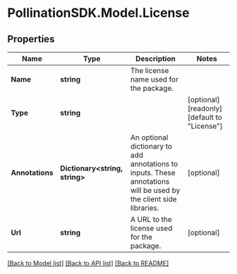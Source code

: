 
# PollinationSDK.Model.License

## Properties

Name | Type | Description | Notes
------------ | ------------- | ------------- | -------------
**Name** | **string** | The license name used for the package. | 
**Type** | **string** |  | [optional] [readonly] [default to "License"]
**Annotations** | **Dictionary&lt;string, string&gt;** | An optional dictionary to add annotations to inputs. These annotations will be used by the client side libraries. | [optional] 
**Url** | **string** | A URL to the license used for the package. | [optional] 

[[Back to Model list]](../README.md#documentation-for-models)
[[Back to API list]](../README.md#documentation-for-api-endpoints)
[[Back to README]](../README.md)

